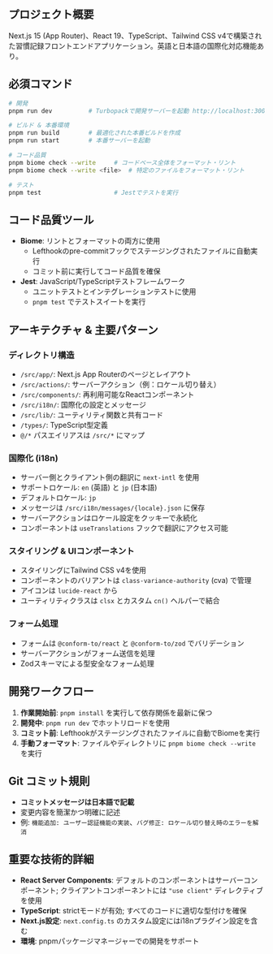 ## プロジェクト概要
Next.js 15 (App Router)、React 19、TypeScript、Tailwind CSS v4で構築された習慣記録フロントエンドアプリケーション。英語と日本語の国際化対応機能あり。

## 必須コマンド
```bash
# 開発
pnpm run dev          # Turbopackで開発サーバーを起動 http://localhost:3000

# ビルド & 本番環境
pnpm run build        # 最適化された本番ビルドを作成
pnpm run start        # 本番サーバーを起動

# コード品質
pnpm biome check --write     # コードベース全体をフォーマット・リント
pnpm biome check --write <file>  # 特定のファイルをフォーマット・リント

# テスト
pnpm test                    # Jestでテストを実行
```

## コード品質ツール
- **Biome**: リントとフォーマットの両方に使用
  - Lefthookのpre-commitフックでステージングされたファイルに自動実行
  - コミット前に実行してコード品質を確保
- **Jest**: JavaScript/TypeScriptテストフレームワーク
  - ユニットテストとインテグレーションテストに使用
  - `pnpm test` でテストスイートを実行

## アーキテクチャ & 主要パターン

### ディレクトリ構造
- `/src/app/`: Next.js App Routerのページとレイアウト
- `/src/actions/`: サーバーアクション（例：ロケール切り替え）
- `/src/components/`: 再利用可能なReactコンポーネント
- `/src/i18n/`: 国際化の設定とメッセージ
- `/src/lib/`: ユーティリティ関数と共有コード
- `/types/`: TypeScript型定義
- `@/*` パスエイリアスは `/src/*` にマップ

### 国際化 (i18n)
- サーバー側とクライアント側の翻訳に `next-intl` を使用
- サポートロケール: `en` (英語) と `jp` (日本語)
- デフォルトロケール: `jp`
- メッセージは `/src/i18n/messages/{locale}.json` に保存
- サーバーアクションはロケール設定をクッキーで永続化
- コンポーネントは `useTranslations` フックで翻訳にアクセス可能

### スタイリング & UIコンポーネント
- スタイリングにTailwind CSS v4を使用
- コンポーネントのバリアントは `class-variance-authority` (cva) で管理
- アイコンは `lucide-react` から
- ユーティリティクラスは `clsx` とカスタム `cn()` ヘルパーで結合

### フォーム処理
- フォームは `@conform-to/react` と `@conform-to/zod` でバリデーション
- サーバーアクションがフォーム送信を処理
- Zodスキーマによる型安全なフォーム処理

## 開発ワークフロー
1. **作業開始前**: `pnpm install` を実行して依存関係を最新に保つ
2. **開発中**: `pnpm run dev` でホットリロードを使用
3. **コミット前**: Lefthookがステージングされたファイルに自動でBiomeを実行
4. **手動フォーマット**: ファイルやディレクトリに `pnpm biome check --write` を実行

## Git コミット規則
- **コミットメッセージは日本語で記載**
- 変更内容を簡潔かつ明確に記述
- 例: `機能追加: ユーザー認証機能の実装`、`バグ修正: ロケール切り替え時のエラーを解消`

## 重要な技術的詳細
- **React Server Components**: デフォルトのコンポーネントはサーバーコンポーネント; クライアントコンポーネントには `"use client"` ディレクティブを使用
- **TypeScript**: strictモードが有効; すべてのコードに適切な型付けを確保
- **Next.js設定**: `next.config.ts` のカスタム設定にはi18nプラグイン設定を含む
- **環境**: pnpmパッケージマネージャーでの開発をサポート